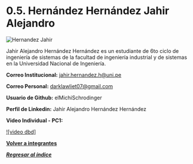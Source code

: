 # 0.5. Hernández Hernández Jahir Alejandro
![Hernandez Jahir](https://github.com/user-attachments/assets/f1a97395-ffa3-41b0-8134-bc6f655dfdcf)

Jahir Alejandro Hernández Hernández es un estudiante de 6to ciclo de ingeniería de sistemas de la facultad de ingeniería industrial y de sistemas en la Universidad Nacional de Ingeniería.

**Correo Institucional:** jahir.hernandez.h@uni.pe

**Correo Personal:** darklawliet07@gmail.com

**Usuario de Github:** elMichiSchrodinger

**Perfil de Linkedin:** Jahir Alejandro Hernández Hernández

**Video Individual - PC1:**

[![video dbd]](https://youtu.be/2ef1dC0qTj8?si=w5aybse2JZkJb8qk)


**[Volver a integrantes](../../0/0.md)**

***[Regresar al índice](../../README.md)***
